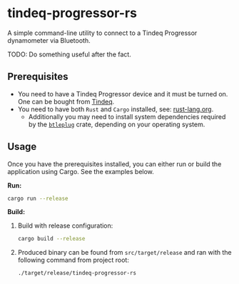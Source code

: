 # tindeq-progressor-rs

A simple command-line utility to connect to a Tindeq Progressor dynamometer via Bluetooth.

TODO: Do something useful after the fact.

## Prerequisites

- You need to have a Tindeq Progressor device and it must be turned on. One can be bought from [Tindeq](https://tindeq.com/).
- You need to have both `Rust` and `Cargo` installed, see: [rust-lang.org](https://www.rust-lang.org/tools/install).
  - Additionally you may need to install system dependencies required by the [`btleplug`](https://crates.io/crates/btleplug) crate, depending on your operating system.

## Usage

Once you have the prerequisites installed, you can either run or build the application using Cargo. See the examples below.

**Run:**

```sh
cargo run --release
```

**Build:**

1. Build with release configuration:

    ```sh
    cargo build --release
    ```

2. Produced binary can be found from `src/target/release` and ran with the following command from project root:

    ```sh
    ./target/release/tindeq-progressor-rs
    ```
